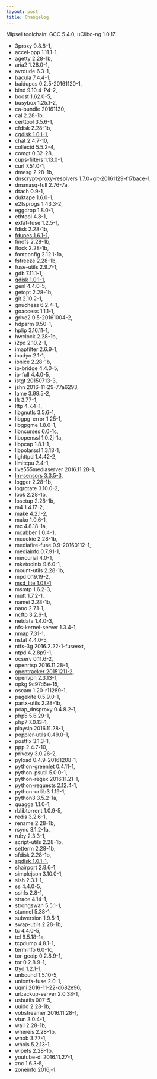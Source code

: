 ```yaml
---
layout: post
title: Changelog
---
```


Mipsel toolchain: GCC 5.4.0, uClibc-ng 1.0.17.

* 3proxy 0.8.8-1,
* accel-ppp 1.11.1-1,
* agetty 2.28-1b,
* aria2 1.28.0-1,
* avrdude 6.3-1,
* bacula 7.4.4-1,
* baidupcs 0.2.5-20161120-1,
* bind 9.10.4-P4-2,
* boost 1.62.0-5,
* busybox 1.25.1-2,
* ca-bundle 20161130,
* cal 2.28-1b,
* certtool 3.5.6-1,
* cfdisk 2.28-1b,
* [cgdisk 1.0.1-1](https://linux.die.net/man/8/cgdisk),
* chat 2.4.7-10,
* collectd 5.5.2-4,
* comgt 0.32-28,
* cups-filters 1.13.0-1,
* curl 7.51.0-1,
* dmesg 2.28-1b,
* dnscrypt-proxy-resolvers 1.7.0+git-20161129-f17bace-1,
* dnsmasq-full 2.76-7a,
* dtach 0.9-1,
* duktape 1.6.0-1,
* e2fsprogs 1.43.3-2,
* eggdrop 1.8.0-1,
* ethtool 4.8-1,
* exfat-fuse 1.2.5-1,
* fdisk 2.28-1b,
* [fdupes 1.6.1-1](https://github.com/adrianlopezroche/fdupes),
* findfs 2.28-1b,
* flock 2.28-1b,
* fontconfig 2.12.1-1a,
* fsfreeze 2.28-1b,
* fuse-utils 2.9.7-1,
* gdb 7.11.1-1,
* [gdisk 1.0.1-1](http://www.rodsbooks.com/gdisk/gdisk.html),
* genl 4.4.0-5,
* getopt 2.28-1b,
* git 2.10.2-1,
* gnuchess 6.2.4-1,
* goaccess 1.1.1-1,
* grive2 0.5-20161004-2,
* hdparm 9.50-1,
* hplip 3.16.11-1,
* hwclock 2.28-1b,
* i2pd 2.10.2-1,
* imapfilter 2.6.9-1,
* inadyn 2.1-1,
* ionice 2.28-1b,
* ip-bridge 4.4.0-5,
* ip-full 4.4.0-5,
* istgt 20150713-3,
* jshn 2016-11-29-77a6293,
* lame 3.99.5-2,
* lft 3.77-1,
* lftp 4.7.4-1,
* libgnutls 3.5.6-1,
* libgpg-error 1.25-1,
* libgpgme 1.8.0-1,
* libncurses 6.0-1c,
* libopenssl 1.0.2j-1a,
* libpcap 1.8.1-1,
* libpolarssl 1.3.18-1,
* lighttpd 1.4.42-2,
* limitcpu 2.4-1,
* live555mediaserver 2016.11.28-1,
* [lm-sensors 3.3.5-3](https://en.wikipedia.org/wiki/Lm_sensors),
* logger 2.28-1b,
* logrotate 3.10.0-2,
* look 2.28-1b,
* losetup 2.28-1b,
* m4 1.4.17-2,
* make 4.2.1-2,
* mako 1.0.6-1,
* mc 4.8.18-1a,
* mcabber 1.0.4-1,
* mcookie 2.28-1b,
* mediafire-fuse 0.9-20160112-1,
* mediainfo 0.7.91-1,
* mercurial 4.0-1,
* mkvtoolnix 9.6.0-1,
* mount-utils 2.28-1b,
* mpd 0.19.19-2,
* [msd_lite 1.08-1](http://www.netlab.linkpc.net/wiki/en:software:msd:lite),
* msmtp 1.6.2-3,
* mutt 1.7.2-1,
* namei 2.28-1b,
* nano 2.7.1-1,
* ncftp 3.2.6-1,
* netdata 1.4.0-3,
* nfs-kernel-server 1.3.4-1,
* nmap 7.31-1,
* nstat 4.4.0-5,
* ntfs-3g 2016.2.22-1-fuseext,
* ntpd 4.2.8p9-1,
* ocserv 0.11.6-2,
* openrtsp 2016.11.28-1,
* [opentracker 20151211-2](https://erdgeist.org/arts/software/opentracker/),
* openvpn 2.3.13-1,
* opkg 9c97d5e-15,
* oscam 1.20-r11289-1,
* pagekite 0.5.9.0-1,
* partx-utils 2.28-1b,
* pcap_dnsproxy 0.4.8.2-1,
* php5 5.6.29-1,
* php7 7.0.13-1,
* playsip 2016.11.28-1,
* poppler-utils 0.49.0-1,
* postfix 3.1.3-1,
* ppp 2.4.7-10,
* privoxy 3.0.26-2,
* pyload 0.4.9-20161208-1,
* python-greenlet 0.4.11-1,
* python-psutil 5.0.0-1,
* python-regex 2016.11.21-1,
* python-requests 2.12.4-1,
* python-urllib3 1.19-1,
* python3 3.5.2-1a,
* quagga 1.1.0-1,
* rblibtorrent 1.0.9-5,
* redis 3.2.6-1,
* rename 2.28-1b,
* rsync 3.1.2-1a,
* ruby 2.3.3-1,
* script-utils 2.28-1b,
* setterm 2.28-1b,
* sfdisk 2.28-1b,
* [sgdisk 1.0.1-1](https://linux.die.net/man/8/sgdisk),
* shairport 2.8.6-1,
* simplejson 3.10.0-1,
* slsh 2.3.1-1,
* ss 4.4.0-5,
* sshfs 2.8-1,
* strace 4.14-1,
* strongswan 5.5.1-1,
* stunnel 5.38-1,
* subversion 1.9.5-1,
* swap-utils 2.28-1b,
* tc 4.4.0-5,
* tcl 8.5.18-1a,
* tcpdump 4.8.1-1,
* terminfo 6.0-1c,
* tor-geoip 0.2.8.9-1,
* tor 0.2.8.9-1,
* [ttyd 1.2.1-1](https://github.com/tsl0922/ttyd),
* unbound 1.5.10-5,
* unionfs-fuse 2.0-1,
* uqmi 2016-11-22-d682e96,
* urbackup-server 2.0.38-1,
* usbutils 007-5,
* uuidd 2.28-1b,
* vobstreamer 2016.11.28-1,
* vtun 3.0.4-1,
* wall 2.28-1b,
* whereis 2.28-1b,
* whob 3.77-1,
* whois 5.2.13-1,
* wipefs 2.28-1b,
* youtube-dl 2016.11.27-1,
* znc 1.6.3-5,
* zoneinfo 2016j-1.
